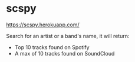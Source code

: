 # scspy

https://scspy.herokuapp.com/ 

Search for an artist or a band's name, it will return:

- Top 10 tracks found on Spotify
- A max of 10 tracks found on SoundCloud

